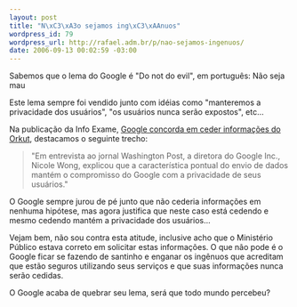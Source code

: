 ```yaml
--- 
layout: post
title: "N\xC3\xA3o sejamos ing\xC3\xAAnuos"
wordpress_id: 79
wordpress_url: http://rafael.adm.br/p/nao-sejamos-ingenuos/
date: 2006-09-13 00:02:59 -03:00
---
```

Sabemos que o lema do Google é "Do not do evil", em português: Não seja mau

Este lema sempre foi vendido junto com idéias como "manteremos a privacidade dos usuários", "os usuários nunca serão expostos", etc...

Na publicação da Info Exame, <a href="http://info.abril.com.br/aberto/infonews/092006/06092006-2.shl">Google concorda em ceder informações do Orkut</a>, destacamos o seguinte trecho:

<blockquote>"Em entrevista ao jornal Washington Post, a diretora do Google Inc., Nicole Wong, explicou que a característica pontual do envio de dados mantém o compromisso do Google com a privacidade de seus usuários."</blockquote>

O Google sempre jurou de pé junto que não cederia informações em nenhuma hipótese, mas agora justifica que neste caso está cedendo e mesmo cedendo mantém a privacidade dos usuários...

Vejam bem, não sou contra esta atitude, inclusive acho que o Ministério Público estava correto em solicitar estas informações. O que não pode é o Google ficar se fazendo de santinho e enganar os ingênuos que acreditam que estão seguros utilizando seus serviços e que suas informações nunca serão cedidas.

O Google acaba de quebrar seu lema, será que todo mundo percebeu?
